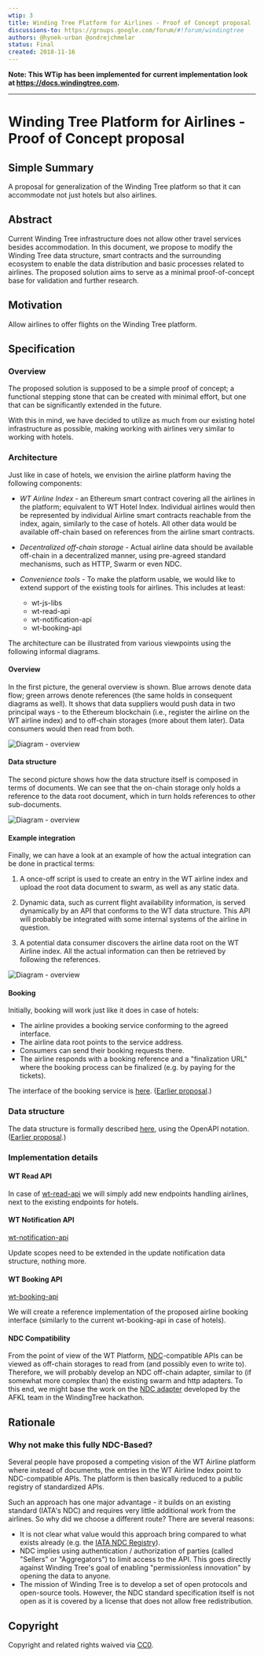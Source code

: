 ```yaml
---
wtip: 3
title: Winding Tree Platform for Airlines - Proof of Concept proposal
discussions-to: https://groups.google.com/forum/#!forum/windingtree
authors: @hynek-urban @ondrejchmelar
status: Final 
created: 2018-11-16
---
```


**Note: This WTip has been implemented for current implementation look at https://docs.windingtree.com.**

---

# Winding Tree Platform for Airlines - Proof of Concept proposal

## Simple Summary

A proposal for generalization of the Winding Tree platform so that it can
accommodate not just hotels but also airlines.

## Abstract

Current Winding Tree infrastructure does not allow other travel
services besides accommodation. In this document, we propose to
modify the Winding Tree data structure, smart contracts and the
surrounding ecosystem to enable the data distribution and basic
processes related to airlines. The proposed solution aims to
serve as a minimal proof-of-concept base for validation and
further research.

## Motivation

Allow airlines to offer flights on the Winding Tree platform.

## Specification

### Overview

The proposed solution is supposed to be a simple proof of
concept; a functional stepping stone that can be created with
minimal effort, but one that can be significantly extended in
the future.

With this in mind, we have decided to utilize as much from our
existing hotel infrastructure as possible, making working with
airlines very similar to working with hotels.

### Architecture

Just like in case of hotels, we envision the airline platform having
the following components:

- *WT Airline Index* - an Ethereum smart contract covering all the
airlines in the platform; equivalent to WT Hotel Index.
Individual airlines would then be represented by individual
Airline smart contracts reachable from the index, again,
similarly to the case of hotels. All other data would be
available off-chain based on references from the airline smart
contracts.

- *Decentralized off-chain storage* - Actual airline data should
be available off-chain in a decentralized manner, using
pre-agreed standard mechanisms, such as HTTP, Swarm or even NDC.

- *Convenience tools* - To make the platform usable, we would
like to extend support of the existing tools for airlines. This
includes at least:

    - wt-js-libs
    - wt-read-api
    - wt-notification-api
    - wt-booking-api

The architecture can be illustrated from various viewpoints
using the following informal diagrams.

#### Overview

In the first picture, the general overview is shown. Blue arrows
denote data flow; green arrows denote references (the same holds
in consequent diagrams as well). It shows that data suppliers
would push data in two principal ways - to the Ethereum
blockchain (i.e., register the airline on the WT airline index)
and to off-chain storages (more about them later). Data
consumers would then read from both.

![Diagram - overview](../assets/wtip-003/wt-airline-architecture-overview.svg)

#### Data structure

The second picture shows how the data structure itself is
composed in terms of documents. We can see that the on-chain
storage only holds a reference to the data root document, which
in turn holds references to other sub-documents.

![Diagram - overview](../assets/wtip-003/wt-airline-architecture-data-structure.svg)

#### Example integration

Finally, we can have a look at an example of how the actual
integration can be done in practical terms:

1. A once-off script is used to create an entry in the WT
   airline index and upload the root data document to swarm, as
   well as any static data.

2. Dynamic data, such as current flight availability
   information, is served dynamically by an API that conforms
   to the WT data structure. This API will probably be
   integrated with some internal systems of the airline in
   question.

3. A potential data consumer discovers the airline data
    root on the WT Airline index. All the actual
    information can then be retrieved by following the
    references.

![Diagram - overview](../assets/wtip-003/wt-airline-architecture-example-integration.svg)

#### Booking

Initially, booking will work just like it does in case of
hotels:

- The airline provides a booking service conforming to the
agreed interface.
- The airline data root points to the service address.
- Consumers can send their booking requests there.
- The airline responds with a booking reference and
a "finalization URL" where the booking process can be finalized
(e.g. by paying for the tickets).

The interface of the booking service is [here](https://github.com/windingtree/wt-booking-api/blob/master/docs/swagger.yaml).
([Earlier proposal](../assets/wtip-003/airlines-booking-swagger.yaml).)

### Data structure

The data structure is formally described [here](https://github.com/windingtree/wiki/blob/master/airline-data-swagger.yaml),
using the OpenAPI notation.
([Earlier proposal](../assets/wtip-003/airlines-data-swagger.yaml).)

### Implementation details

#### WT Read API

In case of [wt-read-api](https://github.com/windingtree/wt-read-api)
we will simply add new endpoints handling airlines, next to the
existing endpoints for hotels.

#### WT Notification API

[wt-notification-api](https://github.com/windingtree/wt-notification-api)

Update scopes need to be extended in the update notification
data structure, nothing more.

#### WT Booking API

[wt-booking-api](https://github.com/windingtree/wt-booking-api)

We will create a reference implementation of the proposed
airline booking interface (similarly to the current
wt-booking-api in case of hotels).

#### NDC Compatibility

From the point of view of the WT Platform, [NDC](https://www.iata.org/whatwedo/airline-distribution/ndc/Pages/default.aspx)-compatible
APIs can be viewed as off-chain storages to read from (and
possibly even to write to). Therefore, we will probably develop
an NDC off-chain adapter, similar to (if somewhat more complex
than) the existing swarm and http adapters. To this end, we
might base the work on the [NDC adapter](https://github.com/afklblockchain)
developed by the AFKL team in the WindingTree hackathon.

## Rationale

### Why not make this fully NDC-Based?

Several people have proposed a competing vision of the WT Airline
platform where instead of documents, the entries in the WT
Airline Index point to NDC-compatible APIs. The platform is then
basically reduced to a public registry of standardized APIs.

Such an approach has one major advantage - it builds on an
existing standard (IATA's NDC) and requires very little
additional work from the airlines. So why did we choose
a different route? There are several reasons:

- It is not clear what value would this approach bring compared
to what exists already (e.g. the [IATA NDC Registry](https://www.iata.org/whatwedo/airline-distribution/ndc/Pages/registry.aspx)).
- NDC implies using authentication / authorization of parties
(called "Sellers" or "Aggregators") to limit access to the API.
This goes directly against Winding Tree's goal of enabling
"permissionless innovation" by opening the data to anyone.
- The mission of Winding Tree is to develop a set of open
protocols and open-source tools. However, the NDC standard
specification itself is not open as it is covered by a license
that does not allow free redistribution.

## Copyright
Copyright and related rights waived via [CC0](https://creativecommons.org/publicdomain/zero/1.0/).
